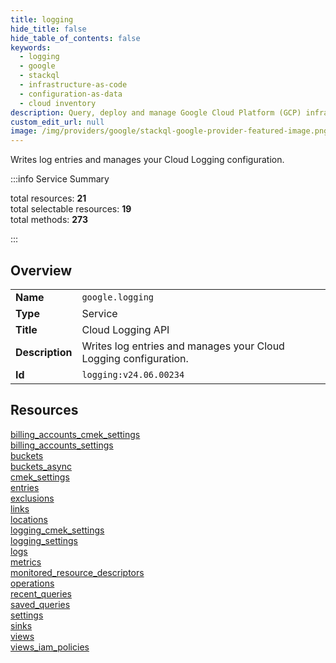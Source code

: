 ```yaml
---
title: logging
hide_title: false
hide_table_of_contents: false
keywords:
  - logging
  - google
  - stackql
  - infrastructure-as-code
  - configuration-as-data
  - cloud inventory
description: Query, deploy and manage Google Cloud Platform (GCP) infrastructure and resources using SQL
custom_edit_url: null
image: /img/providers/google/stackql-google-provider-featured-image.png
---
```


Writes log entries and manages your Cloud Logging configuration.  
    
:::info Service Summary

<div class="row">
<div class="providerDocColumn">
<span>total resources:&nbsp;<b>21</b></span><br />
<span>total selectable resources:&nbsp;<b>19</b></span><br />
<span>total methods:&nbsp;<b>273</b></span><br />
</div>
</div>

:::

## Overview
<table><tbody>
<tr><td><b>Name</b></td><td><code>google.logging</code></td></tr>
<tr><td><b>Type</b></td><td>Service</td></tr>
<tr><td><b>Title</b></td><td>Cloud Logging API</td></tr>
<tr><td><b>Description</b></td><td>Writes log entries and manages your Cloud Logging configuration.</td></tr>
<tr><td><b>Id</b></td><td><code>logging:v24.06.00234</code></td></tr>
</tbody></table>

## Resources
<div class="row">
<div class="providerDocColumn">
<a href="/providers/google/logging/billing_accounts_cmek_settings/">billing_accounts_cmek_settings</a><br />
<a href="/providers/google/logging/billing_accounts_settings/">billing_accounts_settings</a><br />
<a href="/providers/google/logging/buckets/">buckets</a><br />
<a href="/providers/google/logging/buckets_async/">buckets_async</a><br />
<a href="/providers/google/logging/cmek_settings/">cmek_settings</a><br />
<a href="/providers/google/logging/entries/">entries</a><br />
<a href="/providers/google/logging/exclusions/">exclusions</a><br />
<a href="/providers/google/logging/links/">links</a><br />
<a href="/providers/google/logging/locations/">locations</a><br />
<a href="/providers/google/logging/logging_cmek_settings/">logging_cmek_settings</a><br />
<a href="/providers/google/logging/logging_settings/">logging_settings</a><br />
</div>
<div class="providerDocColumn">
<a href="/providers/google/logging/logs/">logs</a><br />
<a href="/providers/google/logging/metrics/">metrics</a><br />
<a href="/providers/google/logging/monitored_resource_descriptors/">monitored_resource_descriptors</a><br />
<a href="/providers/google/logging/operations/">operations</a><br />
<a href="/providers/google/logging/recent_queries/">recent_queries</a><br />
<a href="/providers/google/logging/saved_queries/">saved_queries</a><br />
<a href="/providers/google/logging/settings/">settings</a><br />
<a href="/providers/google/logging/sinks/">sinks</a><br />
<a href="/providers/google/logging/views/">views</a><br />
<a href="/providers/google/logging/views_iam_policies/">views_iam_policies</a><br />
</div>
</div>
